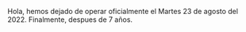 Hola, hemos dejado de operar oficialmente el Martes 23 de agosto del 2022. Finalmente, despues de 7 años.
